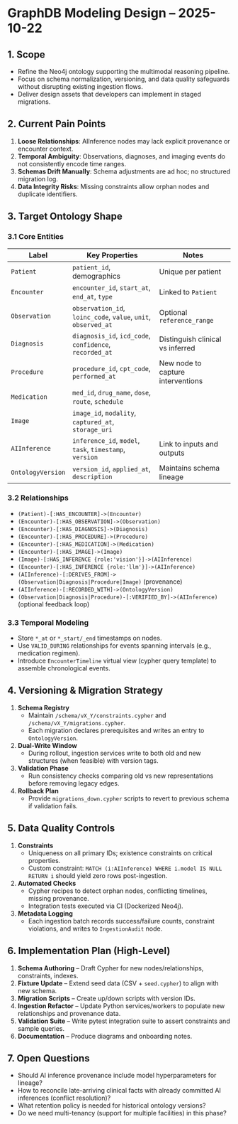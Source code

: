 # GraphDB Modeling Design – 2025-10-22

## 1. Scope
- Refine the Neo4j ontology supporting the multimodal reasoning pipeline.  
- Focus on schema normalization, versioning, and data quality safeguards without disrupting existing ingestion flows.  
- Deliver design assets that developers can implement in staged migrations.

## 2. Current Pain Points
1. **Loose Relationships**: AIInference nodes may lack explicit provenance or encounter context.  
2. **Temporal Ambiguity**: Observations, diagnoses, and imaging events do not consistently encode time ranges.  
3. **Schemas Drift Manually**: Schema adjustments are ad hoc; no structured migration log.  
4. **Data Integrity Risks**: Missing constraints allow orphan nodes and duplicate identifiers.

## 3. Target Ontology Shape
### 3.1 Core Entities
| Label | Key Properties | Notes |
|-------|----------------|-------|
| `Patient` | `patient_id`, demographics | Unique per patient |
| `Encounter` | `encounter_id`, `start_at`, `end_at`, `type` | Linked to `Patient` |
| `Observation` | `observation_id`, `loinc_code`, `value`, `unit`, `observed_at` | Optional `reference_range` |
| `Diagnosis` | `diagnosis_id`, `icd_code`, `confidence`, `recorded_at` | Distinguish clinical vs inferred |
| `Procedure` | `procedure_id`, `cpt_code`, `performed_at` | New node to capture interventions |
| `Medication` | `med_id`, `drug_name`, `dose`, `route`, `schedule` | |
| `Image` | `image_id`, `modality`, `captured_at`, `storage_uri` | |
| `AIInference` | `inference_id`, `model`, `task`, `timestamp`, `version` | Link to inputs and outputs |
| `OntologyVersion` | `version_id`, `applied_at`, `description` | Maintains schema lineage |

### 3.2 Relationships
- `(Patient)-[:HAS_ENCOUNTER]->(Encounter)`  
- `(Encounter)-[:HAS_OBSERVATION]->(Observation)`  
- `(Encounter)-[:HAS_DIAGNOSIS]->(Diagnosis)`  
- `(Encounter)-[:HAS_PROCEDURE]->(Procedure)`  
- `(Encounter)-[:HAS_MEDICATION]->(Medication)`  
- `(Encounter)-[:HAS_IMAGE]->(Image)`  
- `(Image)-[:HAS_INFERENCE {role:'vision'}]->(AIInference)`  
- `(Encounter)-[:HAS_INFERENCE {role:'llm'}]->(AIInference)`  
- `(AIInference)-[:DERIVES_FROM]->(Observation|Diagnosis|Procedure|Image)` (provenance)  
- `(AIInference)-[:RECORDED_WITH]->(OntologyVersion)`  
- `(Observation|Diagnosis|Procedure)-[:VERIFIED_BY]->(AIInference)` (optional feedback loop)

### 3.3 Temporal Modeling
- Store `*_at` or `*_start/_end` timestamps on nodes.  
- Use `VALID_DURING` relationships for events spanning intervals (e.g., medication regimen).  
- Introduce `EncounterTimeline` virtual view (cypher query template) to assemble chronological events.

## 4. Versioning & Migration Strategy
1. **Schema Registry**  
   - Maintain `/schema/vX_Y/constraints.cypher` and `/schema/vX_Y/migrations.cypher`.  
   - Each migration declares prerequisites and writes an entry to `OntologyVersion`.
2. **Dual-Write Window**  
   - During rollout, ingestion services write to both old and new structures (when feasible) with version tags.  
3. **Validation Phase**  
   - Run consistency checks comparing old vs new representations before removing legacy edges.  
4. **Rollback Plan**  
   - Provide `migrations_down.cypher` scripts to revert to previous schema if validation fails.

## 5. Data Quality Controls
1. **Constraints**  
   - Uniqueness on all primary IDs; existence constraints on critical properties.  
   - Custom constraint: `MATCH (i:AIInference) WHERE i.model IS NULL RETURN i` should yield zero rows post-ingestion.
2. **Automated Checks**  
   - Cypher recipes to detect orphan nodes, conflicting timelines, missing provenance.  
   - Integration tests executed via CI (Dockerized Neo4j).
3. **Metadata Logging**  
   - Each ingestion batch records success/failure counts, constraint violations, and writes to `IngestionAudit` node.

## 6. Implementation Plan (High-Level)
1. **Schema Authoring** – Draft Cypher for new nodes/relationships, constraints, indexes.  
2. **Fixture Update** – Extend seed data (CSV + `seed.cypher`) to align with new schema.  
3. **Migration Scripts** – Create up/down scripts with version IDs.  
4. **Ingestion Refactor** – Update Python services/workers to populate new relationships and provenance data.  
5. **Validation Suite** – Write pytest integration suite to assert constraints and sample queries.  
6. **Documentation** – Produce diagrams and onboarding notes.

## 7. Open Questions
- Should AI inference provenance include model hyperparameters for lineage?  
- How to reconcile late-arriving clinical facts with already committed AI inferences (conflict resolution)?  
- What retention policy is needed for historical ontology versions?  
- Do we need multi-tenancy (support for multiple facilities) in this phase?
